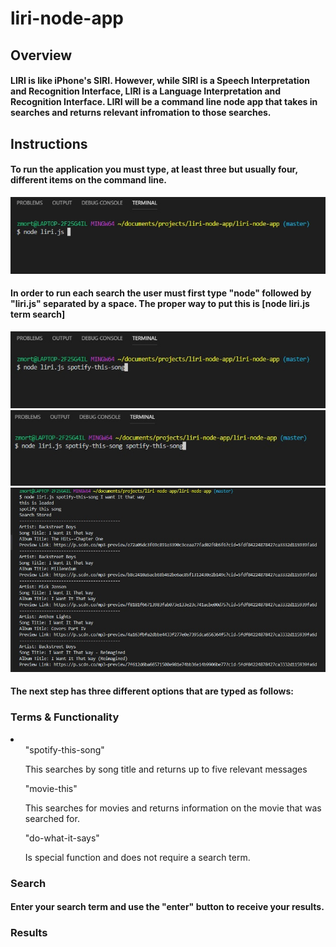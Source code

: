 # liri-node-app

<h2>Overview</h2>
<h4>LIRI is like iPhone's SIRI. However, while SIRI is a Speech Interpretation and Recognition Interface, LIRI is a Language Interpretation and Recognition Interface. LIRI will be a command line node app that takes in searches and returns relevant infromation to those searches.</h4>

<h2>Instructions</h2>
<h4>To run the application you must type, at least three but usually four, different items on the command line.</h4>

![liri 1](/images/image1.jpg)
<h4>In order to run each search the user must first type "node" followed by "liri.js" separated by a space.
The proper way to put this is [node liri.js term search]</h4>

![liri 2](/images/image2.jpg)
![liri 3](/images/image3.jpg)
![liri 4](/images/image4.jpg)
<h4>The next step has three different options that are typed as follows:</h4>

<h3>Terms & Functionality</h3>
    <li>
    <ul>"spotify-this-song"</ul>
        <ul>  This searches by song title and returns up to five relevant messages</ul>
    <ul>"movie-this"</ul>
        <ul>  This searches for movies and returns information on the movie that was searched for.</ul>
    <ul>"do-what-it-says"</ul>
        <ul>  Is special function and does not require a search term.</ul>
    </li>

<h3>Search</h3>

<h4>Enter your search term and use the "enter" button to receive your results.</h4>

<h3>Results</h3>
